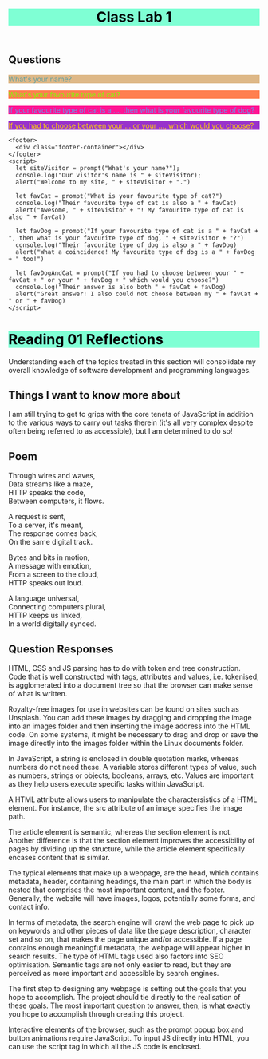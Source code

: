 <!DOCTYPE html>
<html lang="en">
  <head>
    <meta charset="UTF-8" />
    <meta http-equiv="X-UA-Compatible" content="IE=edge" />
    <meta name="viewport" content="width=device-width, initial-scale=1.0" />
    <title>Class 201 Lab 1</title>
    <meta name="Class 201 Lab 1"
      content="Lab 1">
<style type="text/css">
  h1 {
    background-color: aquamarine;
    color: black;
  }
</style>
  </head>
    </style>
    <header>
      <div class="header-container"></div>
      <div class="container header-container">
        <h1>Class Lab 1</h1>
      </div>
    </header>
    <main>
      <section class="questions">
        <div class="questions-container"></div>
        <h2 class="questions-heading">Questions</h2>
        <p style="color:cadetblue; background-color: burlywood;">What's your name?</p>
        <p style="color: chartreuse; background-color: coral;">What's your favourite type of cat?</p>
        <p style="color: cornflowerblue; background-color: deeppink;">If your favourite type of cat is a ..., then what is your favourite type of dog?</p>
        <p style="color: gold; background-color: darkorchid;">If you had to choose between your ... or your ..., which would you choose?</p>
      </section>
    </main>

    <footer>
      <div class="footer-container"></div>
    </footer>
    <script>
      let siteVisitor = prompt("What's your name?");
      console.log("Our visitor's name is " + siteVisitor);
      alert("Welcome to my site, " + siteVisitor + ".")

      let favCat = prompt("What is your favourite type of cat?")
      console.log("Their favourite type of cat is also a " + favCat)
      alert("Awesome, " + siteVisitor + "! My favourite type of cat is also " + favCat)

      let favDog = prompt("If your favourite type of cat is a " + favCat + ", then what is your favourite type of dog, " + siteVisitor + "?")
      console.log("Their favourite type of dog is also a " + favDog)
      alert("What a coincidence! My favourite type of dog is a " + favDog + " too!")

      let favDogAndCat = prompt("If you had to choose between your " + favCat + " or your " + favDog + " which would you choose?")
      console.log("Their answer is also both " + favCat + favDog)
      alert("Great answer! I also could not choose between my " + favCat + " or " + favDog)
    </script>

  </body>
</html>

# Reading 01 Reflections

Understanding each of the topics treated in this section will consolidate my overall knowledge of software development and programming languages.

## Things I want to know more about

I am still trying to get to grips with the core tenets of JavaScript in addition to the various ways to carry out tasks therein (it's all very complex despite often being referred to as accessible), but I am determined to do so!

## Poem

Through wires and waves,  
Data streams like a maze,  
HTTP speaks the code,  
Between computers, it flows.

A request is sent,  
To a server, it's meant,  
The response comes back,  
On the same digital track.

Bytes and bits in motion,  
A message with emotion,  
From a screen to the cloud,  
HTTP speaks out loud.

A language universal,  
Connecting computers plural,  
HTTP keeps us linked,  
In a world digitally synced.

## Question Responses

HTML, CSS and JS parsing has to do with token and tree construction. Code that is well constructed with tags, attributes and values, i.e. tokenised, is agglomerated into a document tree so that the browser can make sense of what is written.

Royalty-free images for use in websites can be found on sites such as Unsplash. You can add these images by dragging and dropping the image into an images folder and then inserting the image address into the HTML code. On some systems, it might be necessary to drag and drop or save the image directly into the images folder within the Linux documents folder.

In JavaScript, a string is enclosed in double quotation marks, whereas numbers do not need these. A variable stores different types of value, such as numbers, strings or objects, booleans, arrays, etc. Values are important as they help users execute specific tasks within JavaScript.

A HTML attribute allows users to manipulate the charactersistics of a HTML element. For instance, the src attribute of an image specifies the image path.

The article element is semantic, whereas the section element is not. Another difference is that the section element improves the accessibility of pages by dividing up the structure, while the article element specifically encases content that is similar.

The typical elements that make up a webpage, are the head, which contains metadata, header, containing headings, the main part in which the body is nested that comprises the most important content, and the footer. Generally, the website will have images, logos, potentially some forms, and contact info.

In terms of metadata, the search engine will crawl the web page to pick up on keywords and other pieces of data like the page description, character set and so on, that makes the page unique and/or accessible. If a page contains enough meaningful metadata, the webpage will appear higher in search results. The type of HTML tags used also factors into SEO optimisation. Semantic tags are not only easier to read, but they are perceived as more important and accessible by search engines.

The first step to designing any webpage is setting out the goals that you hope to accomplish. The project should tie directly to the realisation of these goals. The most important question to answer, then, is what exactly you hope to accomplish through creating this project.

Interactive elements of the browser, such as the prompt popup box and button animations require JavaScript. To input JS directly into HTML, you can use the script tag in which all the JS code is enclosed.
